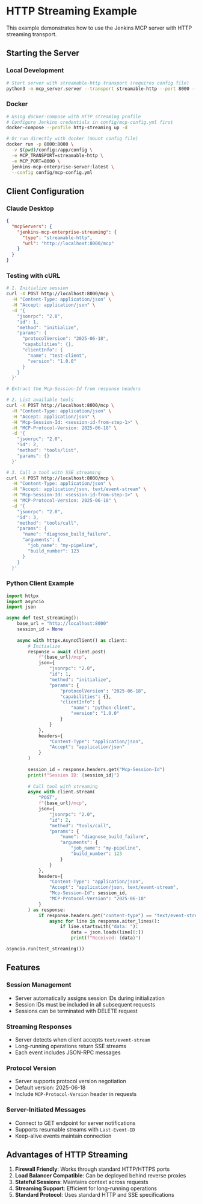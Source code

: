 # HTTP Streaming Example

This example demonstrates how to use the Jenkins MCP server with HTTP streaming transport.

## Starting the Server

### Local Development

```bash
# Start server with streamable-http transport (requires config file)
python3 -m mcp_server.server --transport streamable-http --port 8000 --config config/mcp-config.yml
```

### Docker

```bash
# Using docker-compose with HTTP streaming profile
# Configure Jenkins credentials in config/mcp-config.yml first
docker-compose --profile http-streaming up -d

# Or run directly with docker (mount config file)
docker run -p 8000:8000 \
  -v $(pwd)/config:/app/config \
  -e MCP_TRANSPORT=streamable-http \
  -e MCP_PORT=8000 \
  jenkins-mcp-enterprise-server:latest \
  --config config/mcp-config.yml
```

## Client Configuration

### Claude Desktop

```json
{
  "mcpServers": {
    "jenkins-mcp-enterprise-streaming": {
      "type": "streamable-http",
      "url": "http://localhost:8000/mcp"
    }
  }
}
```

### Testing with cURL

```bash
# 1. Initialize session
curl -X POST http://localhost:8000/mcp \
  -H "Content-Type: application/json" \
  -H "Accept: application/json" \
  -d '{
    "jsonrpc": "2.0",
    "id": 1,
    "method": "initialize",
    "params": {
      "protocolVersion": "2025-06-18",
      "capabilities": {},
      "clientInfo": {
        "name": "test-client",
        "version": "1.0.0"
      }
    }
  }'

# Extract the Mcp-Session-Id from response headers

# 2. List available tools
curl -X POST http://localhost:8000/mcp \
  -H "Content-Type: application/json" \
  -H "Accept: application/json" \
  -H "Mcp-Session-Id: <session-id-from-step-1>" \
  -H "MCP-Protocol-Version: 2025-06-18" \
  -d '{
    "jsonrpc": "2.0",
    "id": 2,
    "method": "tools/list",
    "params": {}
  }'

# 3. Call a tool with SSE streaming
curl -X POST http://localhost:8000/mcp \
  -H "Content-Type: application/json" \
  -H "Accept: application/json, text/event-stream" \
  -H "Mcp-Session-Id: <session-id-from-step-1>" \
  -H "MCP-Protocol-Version: 2025-06-18" \
  -d '{
    "jsonrpc": "2.0",
    "id": 3,
    "method": "tools/call",
    "params": {
      "name": "diagnose_build_failure",
      "arguments": {
        "job_name": "my-pipeline",
        "build_number": 123
      }
    }
  }'
```

### Python Client Example

```python
import httpx
import asyncio
import json

async def test_streaming():
    base_url = "http://localhost:8000"
    session_id = None
    
    async with httpx.AsyncClient() as client:
        # Initialize
        response = await client.post(
            f"{base_url}/mcp",
            json={
                "jsonrpc": "2.0",
                "id": 1,
                "method": "initialize",
                "params": {
                    "protocolVersion": "2025-06-18",
                    "capabilities": {},
                    "clientInfo": {
                        "name": "python-client",
                        "version": "1.0.0"
                    }
                }
            },
            headers={
                "Content-Type": "application/json",
                "Accept": "application/json"
            }
        )
        
        session_id = response.headers.get("Mcp-Session-Id")
        print(f"Session ID: {session_id}")
        
        # Call tool with streaming
        async with client.stream(
            "POST",
            f"{base_url}/mcp",
            json={
                "jsonrpc": "2.0",
                "id": 2,
                "method": "tools/call",
                "params": {
                    "name": "diagnose_build_failure",
                    "arguments": {
                        "job_name": "my-pipeline",
                        "build_number": 123
                    }
                }
            },
            headers={
                "Content-Type": "application/json",
                "Accept": "application/json, text/event-stream",
                "Mcp-Session-Id": session_id,
                "MCP-Protocol-Version": "2025-06-18"
            }
        ) as response:
            if response.headers.get("content-type") == "text/event-stream":
                async for line in response.aiter_lines():
                    if line.startswith("data: "):
                        data = json.loads(line[6:])
                        print(f"Received: {data}")

asyncio.run(test_streaming())
```

## Features

### Session Management

- Server automatically assigns session IDs during initialization
- Session IDs must be included in all subsequent requests
- Sessions can be terminated with DELETE request

### Streaming Responses

- Server detects when client accepts `text/event-stream`
- Long-running operations return SSE streams
- Each event includes JSON-RPC messages

### Protocol Version

- Server supports protocol version negotiation
- Default version: 2025-06-18
- Include `MCP-Protocol-Version` header in requests

### Server-Initiated Messages

- Connect to GET endpoint for server notifications
- Supports resumable streams with `Last-Event-ID`
- Keep-alive events maintain connection

## Advantages of HTTP Streaming

1. **Firewall Friendly**: Works through standard HTTP/HTTPS ports
2. **Load Balancer Compatible**: Can be deployed behind reverse proxies
3. **Stateful Sessions**: Maintains context across requests
4. **Streaming Support**: Efficient for long-running operations
5. **Standard Protocol**: Uses standard HTTP and SSE specifications